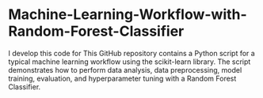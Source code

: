 # Machine-Learning-Workflow-with-Random-Forest-Classifier
I develop this code for This GitHub repository contains a Python script for a typical machine learning workflow using the scikit-learn library. The script demonstrates how to perform data analysis, data preprocessing, model training, evaluation, and hyperparameter tuning with a Random Forest Classifier. 
